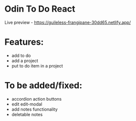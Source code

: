 # Odin To Do React

Live preview - https://guileless-frangipane-30dd65.netlify.app/

# Features:

- add to do
- add a project
- put to do item in a project

# To be added/fixed:

- accordion action buttons
- edit edit-modal
- add notes functionality
- deletable notes
